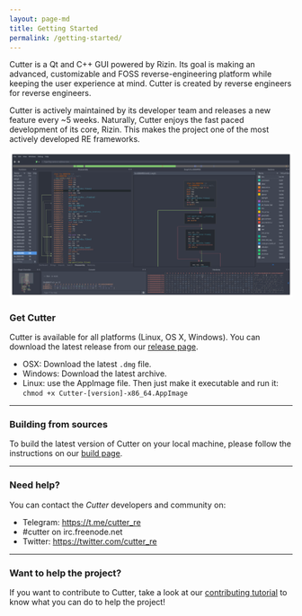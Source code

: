 ```yaml
---
layout: page-md
title: Getting Started
permalink: /getting-started/
---
```

Cutter is a Qt and C++ GUI powered by Rizin. Its goal is making an advanced, customizable and FOSS reverse-engineering platform while keeping the user experience at mind. Cutter is created by reverse engineers for reverse engineers.

Cutter is actively maintained by its developer team and releases a new feature every ~5 weeks. Naturally, Cutter enjoys the fast paced development of its core, Rizin. This makes the project one of the most actively developed RE frameworks.

![Cutter's Screenshot](/assets/images/cutter-screenshot.png)

### Get Cutter

Cutter is available for all platforms (Linux, OS X, Windows). You can
download the latest release from our [release page](https://github.com/rizingorg/cutter/releases).
- OSX: Download the latest ``.dmg`` file.
- Windows: Download the latest archive.
- Linux: use the AppImage file. Then just make it executable and run it: ``chmod +x Cutter-[version]-x86_64.AppImage``

----

### Building from sources

To build the latest version of Cutter on your local machine, please follow the instructions on our [build page](/docs/building.html).

----

### Need help?


You can contact the *Cutter* developers and community on:

-  Telegram: https://t.me/cutter_re
-  #cutter on irc.freenode.net
-  Twitter: https://twitter.com/cutter_re

----

### Want to help the project?

If you want to contribute to Cutter, take a look at our [contributing tutorial](https://github.com/rizinorg/cutter/blob/master/CONTRIBUTING.md) to know what you can do to help the project!


